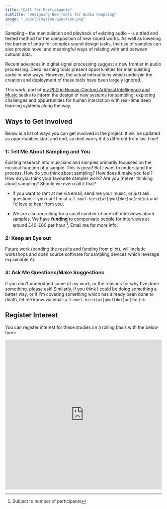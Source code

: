 ```yaml
---
title: "Call for Participants"
subtitle: "Designing New Tools for Audio Sampling"
image: "./exclaimation-question.png"
---
```

<!-- ## Background -->

Sampling – the manipulation and playback of existing audio – is a tried and tested method for the composition of new sound works. As well as lowering the barrier of entry for complex sound design tasks, the use of samples can also provide novel and meaningful ways of relating with and between cultural data.
<!-- interacting with cultural and meta-textual 'data'. -->

<!-- Existing sampling methods () have offered novel means of interacting with  for decades……eg -->
Recent advances in digital signal processing suggest a new frontier in audio processing. Deep learning tools present opportunities for manipulating audio in new ways. However, the actual interactions which underpin the creation and deployment of these tools have been largely ignored. 

<!-- With sampling’s rich history for interfacing between people and data, it presents a unique opportunity to explore the challenges and oppurtunities for human interaction with real-time deep learning systems. -->


<!-- Despite potential for audio transformation in this domain, the actual interactions which underpin the creation and deployment of these tools have been largely ignored....(nise) Similarly, sampling's rich history for data manipultion as...is also yet to be explored in the domain of ai....? -->

<!-- they are routinely ignored by advances in ai/dsp technology. Existing for.. retrieval -->

This work, part of [my PhD in Human-Centred Artificial Intelligence and Music](/about/Stage-1/living-phd-update) seeks to inform the design of new systems for sampling, exploring challenges and oppurtunities for human interaction with real-time deep learning systems along the way.
<!-- how we create fair, personalisable, and explainable AI systems  -->
<!-- along the way. -->
<!-- As well as try to learn sample-ry approaches for a more just meta-textual ai.  -->


## Ways to Get Involved

Below is a list of ways you can get involved in the project. It will be updated as oppurtunities start and end, so dont worry if it's different from last time!

### 1: Tell Me About Sampling and You

Existing research into musicians and samples primarily focusses on the musical function of a sample. This is great! But I want to understand the *process*. How do you think about sampling? How does it make you feel? How do you think your favourite sampler work? Are you (n)ever thinking about sampling? Should we even call it that?

- If you want to rant at me via email, send me your music, or just ask questions – you can! I'm at `a.l.noel-hirst[at]qmul[dot]ac[dot]uk` and I'd love to hear from you.

- We are also recruiting for a small number of one-off interviews about samples. We have **funding** to compensate people for interviews at around £40-£60 per hour [^1]. Email me for more info.

[^1]: Subject to number of participants
### 2: Keep an Eye out

Future work (pending the results and funding from pilot), will include workshops and open source software for sampling devices which leverage explainable AI.

### 3: Ask Me Questions/Make Suggestions

If you don't understand some of my work, or the reasons for why I've done something, please ask! Similarly, if you think I could be doing something a better way, or if I'm covering something which has already been done to death, let me know via email `a.l.noel-hirst[at]qmul[dot]ac[dot]uk`. 
<!-- I spend criminaly little time in my emails, so help me out  -->


## Register Interest

You can register interest for these studies on a rolling basis with the below form:
<iframe width="640px" height="480px" src="https://forms.office.com/Pages/ResponsePage.aspx?id=kfCdVhOw40CG7r2cueJYFJoEDGDawGFHpgF5Vzkvht9UODFZM0FKMkNTN0pLOUg0TVQyQTU1ODFJTy4u&embed=true" frameborder="0" marginwidth="0" marginheight="0" style="border: none; max-width:100%; max-height:100vh" allowfullscreen webkitallowfullscreen mozallowfullscreen msallowfullscreen> </iframe>